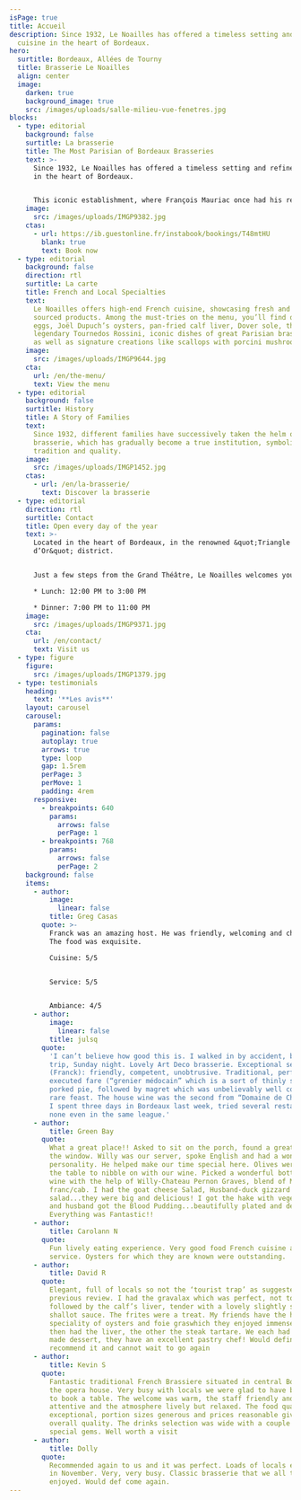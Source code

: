 ```yaml
---
isPage: true
title: Accueil
description: Since 1932, Le Noailles has offered a timeless setting and refined
  cuisine in the heart of Bordeaux.
hero:
  surtitle: Bordeaux, Allées de Tourny
  title: Brasserie Le Noailles
  align: center
  image:
    darken: true
    background_image: true
    src: /images/uploads/salle-milieu-vue-fenetres.jpg
blocks:
  - type: editorial
    background: false
    surtitle: La brasserie
    title: The Most Parisian of Bordeaux Brasseries
    text: >-
      Since 1932, Le Noailles has offered a timeless setting and refined cuisine
      in the heart of Bordeaux.


      This iconic establishment, where François Mauriac once had his regular table, has welcomed generations of artistic, intellectual, economic, and political figures.
    image:
      src: /images/uploads/IMGP9382.jpg
    ctas:
      - url: https://ib.guestonline.fr/instabook/bookings/T48mtHU
        blank: true
        text: Book now
  - type: editorial
    background: false
    direction: rtl
    surtitle: La carte
    title: French and Local Specialties
    text:
      Le Noailles offers high-end French cuisine, showcasing fresh and locally
      sourced products. Among the must-tries on the menu, you’ll find deviled
      eggs, Joël Dupuch’s oysters, pan-fried calf liver, Dover sole, the
      legendary Tournedos Rossini, iconic dishes of great Parisian brasseries,
      as well as signature creations like scallops with porcini mushrooms…
    image:
      src: /images/uploads/IMGP9644.jpg
    cta:
      url: /en/the-menu/
      text: View the menu
  - type: editorial
    background: false
    surtitle: History
    title: A Story of Families
    text:
      Since 1932, different families have successively taken the helm of this
      brasserie, which has gradually become a true institution, symbolizing
      tradition and quality.
    image:
      src: /images/uploads/IMGP1452.jpg
    ctas:
      - url: /en/la-brasserie/
        text: Discover la brasserie
  - type: editorial
    direction: rtl
    surtitle: Contact
    title: Open every day of the year
    text: >-
      Located in the heart of Bordeaux, in the renowned &quot;Triangle
      d’Or&quot; district.


      Just a few steps from the Grand Théâtre, Le Noailles welcomes you from Monday to Sunday:

      * Lunch: 12:00 PM to 3:00 PM

      * Dinner: 7:00 PM to 11:00 PM
    image:
      src: /images/uploads/IMGP9371.jpg
    cta:
      url: /en/contact/
      text: Visit us
  - type: figure
    figure:
      src: /images/uploads/IMGP1379.jpg
  - type: testimonials
    heading:
      text: '**Les avis**'
    layout: carousel
    carousel:
      params:
        pagination: false
        autoplay: true
        arrows: true
        type: loop
        gap: 1.5rem
        perPage: 3
        perMove: 1
        padding: 4rem
      responsive:
        - breakpoints: 640
          params:
            arrows: false
            perPage: 1
        - breakpoints: 768
          params:
            arrows: false
            perPage: 2
    background: false
    items:
      - author:
          image:
            linear: false
          title: Greg Casas
        quote: >-
          Franck was an amazing host. He was friendly, welcoming and charming.
          The food was exquisite.

          Cuisine: 5/5 


          Service: 5/5


          Ambiance: 4/5
      - author:
          image:
            linear: false
          title: julsq
        quote:
          'I can’t believe how good this is. I walked in by accident, business
          trip, Sunday night. Lovely Art Deco brasserie. Exceptional service
          (Franck): friendly, competent, unobtrusive. Traditional, perfectly
          executed fare (“grenier médocain” which is a sort of thinly sliced
          porked pie, followed by magret which was unbelievably well cooked - a
          rare feast. The house wine was the second from “Domaine de Chevalier”.
          I spent three days in Bordeaux last week, tried several restaurants,
          none even in the same league.'
      - author:
          title: Green Bay
        quote:
          What a great place!! Asked to sit on the porch, found a great table by
          the window. Willy was our server, spoke English and had a wonderful
          personality. He helped make our time special here. Olives were put on
          the table to nibble on with our wine. Picked a wonderful bottle of
          wine with the help of Willy-Chateau Pernon Graves, blend of Merlot/Cab
          franc/cab. I had the goat cheese Salad, Husband-duck gizzard
          salad...they were big and delicious! I got the hake with vegetables
          and husband got the Blood Pudding...beautifully plated and delicious.
          Everything was Fantastic!!
      - author:
          title: Carolann N
        quote:
          Fun lively eating experience. Very good food French cuisine and good
          service. Oysters for which they are known were outstanding.
      - author:
          title: David R
        quote:
          Elegant, full of locals so not the ‘tourist trap’ as suggested by a
          previous review. I had the gravalax which was perfect, not too strong,
          followed by the calf’s liver, tender with a lovely slightly sweet
          shallot sauce. The frites were a treat. My friends have the house
          speciality of oysters and foie graswhich they enjoyed immensely, one
          then had the liver, the other the steak tartare. We each had a home
          made dessert, they have an excellent pastry chef! Would definitely
          recommend it and cannot wait to go again
      - author:
          title: Kevin S
        quote:
          Fantastic traditional French Brassiere situated in central Bordeaux near
          the opera house. Very busy with locals we were glad to have been able
          to book a table. The welcome was warm, the staff friendly and
          attentive and the atmosphere lively but relaxed. The food quality was
          exceptional, portion sizes generous and prices reasonable given the
          overall quality. The drinks selection was wide with a couple of
          special gems. Well worth a visit
      - author:
          title: Dolly
        quote:
          Recommended again to us and it was perfect. Loads of locals eating here
          in November. Very, very busy. Classic brasserie that we all thoroughly
          enjoyed. Would def come again.
---
```

